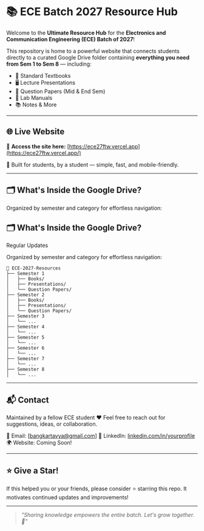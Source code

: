 # 📚 ECE Batch 2027 Resource Hub

Welcome to the **Ultimate Resource Hub** for the **Electronics and Communication Engineering (ECE) Batch of 2027**!

This repository is home to a powerful website that connects students directly to a curated Google Drive folder containing **everything you need from Sem 1 to Sem 8** — including:

- 📘 Standard Textbooks
- 🖥️ Lecture Presentations
- 📝 Question Papers (Mid & End Sem)
- 📄 Lab Manuals
- 📚 Notes & More

---

## 🌐 Live Website

🚀 **Access the site here:** [https://ece27ftw.vercel.app](https://ece27ftw.vercel.app/)

🎯 Built for students, by a student — simple, fast, and mobile-friendly.

---

## 🗂️ What's Inside the Google Drive?

Organized by semester and category for effortless navigation:

## 🗂️ What's Inside the Google Drive?

Regular Updates

Organized by semester and category for effortless navigation:

```plaintext
📁 ECE-2027-Resources
├── Semester 1
│   ├── Books/
│   ├── Presentations/
│   └── Question Papers/
├── Semester 2
│   ├── Books/
│   ├── Presentations/
│   └── Question Papers/
├── Semester 3
│   └── ...
├── Semester 4
│   └── ...
├── Semester 5
│   └── ...
├── Semester 6
│   └── ...
├── Semester 7
│   └── ...
├── Semester 8
│   └── ...
```
---

## 📬 Contact

Maintained by a fellow ECE student ❤️
Feel free to reach out for suggestions, ideas, or collaboration.

📧 Email: [bangkartavya@gmail.com]
🔗 LinkedIn: [linkedin.com/in/yourprofile](https://in.linkedin.com/in/kartavya-bang-0b5ba9288)
🌍 Website: Coming Soon!

---

## ⭐ Give a Star!

If this helped you or your friends, please consider ⭐ starring this repo. It motivates continued updates and improvements!

---

> _"Sharing knowledge empowers the entire batch. Let's grow together. 🌱"_